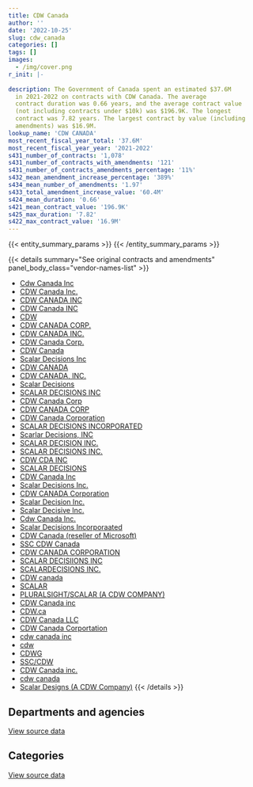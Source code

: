 ```yaml
---
title: CDW Canada
author: ''
date: '2022-10-25'
slug: cdw_canada
categories: []
tags: []
images:
  - /img/cover.png
r_init: |-
  
description: The Government of Canada spent an estimated $37.6M
  in 2021-2022 on contracts with CDW Canada. The average
  contract duration was 0.66 years, and the average contract value
  (not including contracts under $10k) was $196.9K. The longest
  contract was 7.82 years. The largest contract by value (including
  amendments) was $16.9M.
lookup_name: 'CDW CANADA'
most_recent_fiscal_year_total: '37.6M'
most_recent_fiscal_year_year: '2021-2022'
s431_number_of_contracts: '1,078'
s431_number_of_contracts_with_amendments: '121'
s431_number_of_contracts_amendments_percentage: '11%'
s432_mean_amendment_increase_percentage: '389%'
s434_mean_number_of_amendments: '1.97'
s433_total_amendment_increase_value: '60.4M'
s424_mean_duration: '0.66'
s421_mean_contract_value: '196.9K'
s425_max_duration: '7.82'
s422_max_contract_value: '16.9M'
---
```


<script src="/rmarkdown-libs/htmlwidgets/htmlwidgets.js"></script>
<link href="/rmarkdown-libs/datatables-css/datatables-crosstalk.css" rel="stylesheet" />
<script src="/rmarkdown-libs/datatables-binding/datatables.js"></script>
<script src="/rmarkdown-libs/jquery/jquery-3.6.0.min.js"></script>
<link href="/rmarkdown-libs/dt-core-bootstrap/css/dataTables.bootstrap.min.css" rel="stylesheet" />
<link href="/rmarkdown-libs/dt-core-bootstrap/css/dataTables.bootstrap.extra.css" rel="stylesheet" />
<script src="/rmarkdown-libs/dt-core-bootstrap/js/jquery.dataTables.min.js"></script>
<script src="/rmarkdown-libs/dt-core-bootstrap/js/dataTables.bootstrap.min.js"></script>
<link href="/rmarkdown-libs/crosstalk/css/crosstalk.min.css" rel="stylesheet" />
<script src="/rmarkdown-libs/crosstalk/js/crosstalk.min.js"></script>
<script src="/rmarkdown-libs/htmlwidgets/htmlwidgets.js"></script>
<link href="/rmarkdown-libs/datatables-css/datatables-crosstalk.css" rel="stylesheet" />
<script src="/rmarkdown-libs/datatables-binding/datatables.js"></script>
<script src="/rmarkdown-libs/jquery/jquery-3.6.0.min.js"></script>
<link href="/rmarkdown-libs/dt-core-bootstrap/css/dataTables.bootstrap.min.css" rel="stylesheet" />
<link href="/rmarkdown-libs/dt-core-bootstrap/css/dataTables.bootstrap.extra.css" rel="stylesheet" />
<script src="/rmarkdown-libs/dt-core-bootstrap/js/jquery.dataTables.min.js"></script>
<script src="/rmarkdown-libs/dt-core-bootstrap/js/dataTables.bootstrap.min.js"></script>
<link href="/rmarkdown-libs/crosstalk/css/crosstalk.min.css" rel="stylesheet" />
<script src="/rmarkdown-libs/crosstalk/js/crosstalk.min.js"></script>

{{< entity_summary_params >}}
{{< /entity_summary_params >}}

{{< details summary="See original contracts and amendments" panel_body_class="vendor-names-list" >}}
- [Cdw Canada Inc](https://search.open.canada.ca/en/ct/?sort=contract_value_f%20desc&page=1&search_text=%22Cdw%20Canada%20Inc%22)
- [CDW Canada Inc.](https://search.open.canada.ca/en/ct/?sort=contract_value_f%20desc&page=1&search_text=%22CDW%20Canada%20Inc.%22)
- [CDW CANADA INC](https://search.open.canada.ca/en/ct/?sort=contract_value_f%20desc&page=1&search_text=%22CDW%20CANADA%20INC%22)
- [CDW Canada INC](https://search.open.canada.ca/en/ct/?sort=contract_value_f%20desc&page=1&search_text=%22CDW%20Canada%20INC%22)
- [CDW](https://search.open.canada.ca/en/ct/?sort=contract_value_f%20desc&page=1&search_text=%22CDW%22)
- [CDW CANADA CORP.](https://search.open.canada.ca/en/ct/?sort=contract_value_f%20desc&page=1&search_text=%22CDW%20CANADA%20CORP.%22)
- [CDW CANADA INC.](https://search.open.canada.ca/en/ct/?sort=contract_value_f%20desc&page=1&search_text=%22CDW%20CANADA%20INC.%22)
- [CDW Canada Corp.](https://search.open.canada.ca/en/ct/?sort=contract_value_f%20desc&page=1&search_text=%22CDW%20Canada%20Corp.%22)
- [CDW Canada](https://search.open.canada.ca/en/ct/?sort=contract_value_f%20desc&page=1&search_text=%22CDW%20Canada%22)
- [Scalar Decisions Inc](https://search.open.canada.ca/en/ct/?sort=contract_value_f%20desc&page=1&search_text=%22Scalar%20Decisions%20Inc%22)
- [CDW CANADA](https://search.open.canada.ca/en/ct/?sort=contract_value_f%20desc&page=1&search_text=%22CDW%20CANADA%22)
- [CDW CANADA, INC.](https://search.open.canada.ca/en/ct/?sort=contract_value_f%20desc&page=1&search_text=%22CDW%20CANADA%2c%20INC.%22)
- [Scalar Decisions](https://search.open.canada.ca/en/ct/?sort=contract_value_f%20desc&page=1&search_text=%22Scalar%20Decisions%22)
- [SCALAR DECISIONS INC](https://search.open.canada.ca/en/ct/?sort=contract_value_f%20desc&page=1&search_text=%22SCALAR%20DECISIONS%20INC%22)
- [CDW Canada Corp](https://search.open.canada.ca/en/ct/?sort=contract_value_f%20desc&page=1&search_text=%22CDW%20Canada%20Corp%22)
- [CDW CANADA CORP](https://search.open.canada.ca/en/ct/?sort=contract_value_f%20desc&page=1&search_text=%22CDW%20CANADA%20CORP%22)
- [CDW Canada Corporation](https://search.open.canada.ca/en/ct/?sort=contract_value_f%20desc&page=1&search_text=%22CDW%20Canada%20Corporation%22)
- [SCALAR DECISIONS INCORPORATED](https://search.open.canada.ca/en/ct/?sort=contract_value_f%20desc&page=1&search_text=%22SCALAR%20DECISIONS%20INCORPORATED%22)
- [Scarlar Decisions, INC](https://search.open.canada.ca/en/ct/?sort=contract_value_f%20desc&page=1&search_text=%22Scarlar%20Decisions%2c%20INC%22)
- [SCALAR DECISION INC.](https://search.open.canada.ca/en/ct/?sort=contract_value_f%20desc&page=1&search_text=%22SCALAR%20DECISION%20INC.%22)
- [SCALAR DECISIONS INC.](https://search.open.canada.ca/en/ct/?sort=contract_value_f%20desc&page=1&search_text=%22SCALAR%20DECISIONS%20INC.%22)
- [CDW CDA INC](https://search.open.canada.ca/en/ct/?sort=contract_value_f%20desc&page=1&search_text=%22CDW%20CDA%20INC%22)
- [SCALAR DECISIONS](https://search.open.canada.ca/en/ct/?sort=contract_value_f%20desc&page=1&search_text=%22SCALAR%20DECISIONS%22)
- [CDW Canada Inc](https://search.open.canada.ca/en/ct/?sort=contract_value_f%20desc&page=1&search_text=%22CDW%20Canada%20Inc%22)
- [Scalar Decisions Inc.](https://search.open.canada.ca/en/ct/?sort=contract_value_f%20desc&page=1&search_text=%22Scalar%20Decisions%20Inc.%22)
- [CDW CANADA Corporation](https://search.open.canada.ca/en/ct/?sort=contract_value_f%20desc&page=1&search_text=%22CDW%20CANADA%20Corporation%22)
- [Scalar Decision Inc.](https://search.open.canada.ca/en/ct/?sort=contract_value_f%20desc&page=1&search_text=%22Scalar%20Decision%20Inc.%22)
- [Scalar Decisive Inc.](https://search.open.canada.ca/en/ct/?sort=contract_value_f%20desc&page=1&search_text=%22Scalar%20Decisive%20Inc.%22)
- [Cdw Canada Inc.](https://search.open.canada.ca/en/ct/?sort=contract_value_f%20desc&page=1&search_text=%22Cdw%20Canada%20Inc.%22)
- [Scalar Decisions Incorporaated](https://search.open.canada.ca/en/ct/?sort=contract_value_f%20desc&page=1&search_text=%22Scalar%20Decisions%20Incorporaated%22)
- [CDW Canada (reseller of Microsoft)](https://search.open.canada.ca/en/ct/?sort=contract_value_f%20desc&page=1&search_text=%22CDW%20Canada%20%28reseller%20of%20Microsoft%29%22)
- [SSC CDW Canada](https://search.open.canada.ca/en/ct/?sort=contract_value_f%20desc&page=1&search_text=%22SSC%20CDW%20Canada%22)
- [CDW CANADA CORPORATION](https://search.open.canada.ca/en/ct/?sort=contract_value_f%20desc&page=1&search_text=%22CDW%20CANADA%20CORPORATION%22)
- [SCALAR DECISIIONS INC](https://search.open.canada.ca/en/ct/?sort=contract_value_f%20desc&page=1&search_text=%22SCALAR%20DECISIIONS%20INC%22)
- [SCALARDECISIONS INC.](https://search.open.canada.ca/en/ct/?sort=contract_value_f%20desc&page=1&search_text=%22SCALARDECISIONS%20INC.%22)
- [CDW canada](https://search.open.canada.ca/en/ct/?sort=contract_value_f%20desc&page=1&search_text=%22CDW%20canada%22)
- [SCALAR](https://search.open.canada.ca/en/ct/?sort=contract_value_f%20desc&page=1&search_text=%22SCALAR%22)
- [PLURALSIGHT/SCALAR (A CDW COMPANY)](https://search.open.canada.ca/en/ct/?sort=contract_value_f%20desc&page=1&search_text=%22PLURALSIGHT%2fSCALAR%20%28A%20CDW%20COMPANY%29%22)
- [CDW Canada inc](https://search.open.canada.ca/en/ct/?sort=contract_value_f%20desc&page=1&search_text=%22CDW%20Canada%20inc%22)
- [CDW.ca](https://search.open.canada.ca/en/ct/?sort=contract_value_f%20desc&page=1&search_text=%22CDW.ca%22)
- [CDW Canada LLC](https://search.open.canada.ca/en/ct/?sort=contract_value_f%20desc&page=1&search_text=%22CDW%20Canada%20LLC%22)
- [CDW Canada Corportation](https://search.open.canada.ca/en/ct/?sort=contract_value_f%20desc&page=1&search_text=%22CDW%20Canada%20Corportation%22)
- [cdw canada inc](https://search.open.canada.ca/en/ct/?sort=contract_value_f%20desc&page=1&search_text=%22cdw%20canada%20inc%22)
- [cdw](https://search.open.canada.ca/en/ct/?sort=contract_value_f%20desc&page=1&search_text=%22cdw%22)
- [CDWG](https://search.open.canada.ca/en/ct/?sort=contract_value_f%20desc&page=1&search_text=%22CDWG%22)
- [SSC/CDW](https://search.open.canada.ca/en/ct/?sort=contract_value_f%20desc&page=1&search_text=%22SSC%2fCDW%22)
- [CDW Canada inc.](https://search.open.canada.ca/en/ct/?sort=contract_value_f%20desc&page=1&search_text=%22CDW%20Canada%20inc.%22)
- [cdw canada](https://search.open.canada.ca/en/ct/?sort=contract_value_f%20desc&page=1&search_text=%22cdw%20canada%22)
- [Scalar Designs (A CDW Company)](https://search.open.canada.ca/en/ct/?sort=contract_value_f%20desc&page=1&search_text=%22Scalar%20Designs%20%28A%20CDW%20Company%29%22)
{{< /details >}}

## Departments and agencies

<div id="htmlwidget-1" style="width:100%;height:auto;" class="datatables html-widget"></div>
<script type="application/json" data-for="htmlwidget-1">{"x":{"style":"bootstrap","filter":"none","vertical":false,"data":[["<a href=\"/departments/aafc-aac/\">Agriculture and Agri-Food Canada<\/a>","<a href=\"/departments/aandc-aadnc/\">Crown-Indigenous Relations and Northern Affairs Canada<\/a>","<a href=\"/departments/acoa-apeca/\">Atlantic Canada Opportunities Agency<\/a>","<a href=\"/departments/atssc-scdata/\">Administrative Tribunals Support Service of Canada<\/a>","<a href=\"/departments/cas-satj/\">Courts Administration Service<\/a>","<a href=\"/departments/cbsa-asfc/\">Canada Border Services Agency<\/a>","<a href=\"/departments/ccohs-cchst/\">Canadian Centre for Occupational Health and Safety<\/a>","<a href=\"/departments/ced-dec/\">Canada Economic Development for Quebec Regions<\/a>","<a href=\"/departments/cer-rec/\">Canada Energy Regulator<\/a>","<a href=\"/departments/cfia-acia/\">Canadian Food Inspection Agency<\/a>","<a href=\"/departments/cgc-ccg/\">Canadian Grain Commission<\/a>","<a href=\"/departments/cic/\">Immigration, Refugees and Citizenship Canada<\/a>","<a href=\"/departments/cihr-irsc/\">Canadian Institutes of Health Research<\/a>","<a href=\"/departments/cnsc-ccsn/\">Canadian Nuclear Safety Commission<\/a>","<a href=\"/departments/cra-arc/\">Canada Revenue Agency<\/a>","<a href=\"/departments/crtc/\">Canadian Radio-television and Telecommunications Commission<\/a>","<a href=\"/departments/csa-asc/\">Canadian Space Agency<\/a>","<a href=\"/departments/csc-scc/\">Correctional Service of Canada<\/a>","<a href=\"/departments/csps-efpc/\">Canada School of Public Service<\/a>","<a href=\"/departments/cta-otc/\">Canadian Transportation Agency<\/a>","<a href=\"/departments/dfatd-maecd/\">Global Affairs Canada<\/a>","<a href=\"/departments/dfo-mpo/\">Fisheries and Oceans Canada<\/a>","<a href=\"/departments/dnd-mdn/\">National Defence<\/a>","<a href=\"/departments/ec/\">Environment and Climate Change Canada<\/a>","<a href=\"/departments/elections/\">Elections Canada<\/a>","<a href=\"/departments/esdc-edsc/\">Employment and Social Development Canada<\/a>","<a href=\"/departments/fcac-acfc/\">Financial Consumer Agency of Canada<\/a>","<a href=\"/departments/feddevontario/\">Federal Economic Development Agency for Southern Ontario<\/a>","<a href=\"/departments/fin/\">Department of Finance Canada<\/a>","<a href=\"/departments/fintrac-canafe/\">Financial Transactions and Reports Analysis Centre of Canada<\/a>","<a href=\"/departments/fja-cmf/\">Office of the Commissioner for Federal Judicial Affairs Canada<\/a>","<a href=\"/departments/hc-sc/\">Health Canada<\/a>","<a href=\"/departments/ic/\">Innovation, Science and Economic Development Canada<\/a>","<a href=\"/departments/ijc-cmi/\">International Joint Commission<\/a>","<a href=\"/departments/infc/\">Infrastructure Canada<\/a>","<a href=\"/departments/irb-cisr/\">Immigration and Refugee Board of Canada<\/a>","<a href=\"/departments/isc-sac/\">Indigenous Services Canada<\/a>","<a href=\"/departments/jus/\">Department of Justice Canada<\/a>","<a href=\"/departments/lac-bac/\">Library and Archives Canada<\/a>","<a href=\"/departments/nfb-onf/\">National Film Board<\/a>","<a href=\"/departments/nrc-cnrc/\">National Research Council Canada<\/a>","<a href=\"/departments/nrcan-rncan/\">Natural Resources Canada<\/a>","<a href=\"/departments/nserc-crsng/\">Natural Sciences and Engineering Research Council of Canada<\/a>","<a href=\"/departments/oag-bvg/\">Office of the Auditor General of Canada<\/a>","<a href=\"/departments/oic-ci/\">Office of the Information Commissioner of Canada<\/a>","<a href=\"/departments/opc-cpvp/\">Office of the Privacy Commissioner of Canada<\/a>","<a href=\"/departments/osfi-bsif/\">Office of the Superintendent of Financial Institutions Canada<\/a>","<a href=\"/departments/osgg-bsgg/\">Office of the Secretary to the Governor General<\/a>","<a href=\"/departments/pc/\">Parks Canada<\/a>","<a href=\"/departments/pch/\">Canadian Heritage<\/a>","<a href=\"/departments/pco-bcp/\">Privy Council Office<\/a>","<a href=\"/departments/phac-aspc/\">Public Health Agency of Canada<\/a>","<a href=\"/departments/ppsc-sppc/\">Public Prosecution Service of Canada<\/a>","<a href=\"/departments/ps-sp/\">Public Safety Canada<\/a>","<a href=\"/departments/psc-cfp/\">Public Service Commission of Canada<\/a>","<a href=\"/departments/psic-ispc/\">Office of the Public Sector Integrity Commissioner of Canada<\/a>","<a href=\"/departments/pwgsc-tpsgc/\">Public Services and Procurement Canada<\/a>","<a href=\"/departments/rcmp-grc/\">Royal Canadian Mounted Police<\/a>","<a href=\"/departments/ssc-spc/\">Shared Services Canada<\/a>","<a href=\"/departments/statcan/\">Statistics Canada<\/a>","<a href=\"/departments/tbs-sct/\">Treasury Board of Canada Secretariat<\/a>","<a href=\"/departments/tc/\">Transport Canada<\/a>","<a href=\"/departments/vac-acc/\">Veterans Affairs Canada<\/a>","<a href=\"/departments/wd-deo/\">Western Economic Diversification Canada<\/a>"],[387503.44,250343.31,158518.88,null,11119.2,67668.51,null,null,10052.25,45606.54,12375.87,50795.54,null,null,10448564.61,null,37531.3,null,30711.7,27511.73,522578.57,1474665.6,4106253.51,2381598.38,111977.56,144247.18,23594.4,null,null,null,null,55136.89,56509.96,11011.39,22341.59,null,189867.49,61548.28,91873.45,null,null,1124207.15,41873.35,109975.58,88089.4,null,null,10838.14,346187.28,null,188943.77,24992.13,null,3414.14,null,null,268376.15,745931.68,4801987.04,214086.98,141795.16,52146.74,219117.27,null],[394051.7,189359.97,145833.28,null,21144.56,1869360.62,48999.06,null,null,17920.16,489.04,49211.68,null,null,3993620.33,null,1814.32,61348.98,44851.75,41931.68,379943.93,761989.57,4951474.03,157687.25,61814.88,664357.94,16485.13,null,10492.67,0,null,3078204.26,146354.4,70583.73,null,600214.94,21346.02,3055633.98,136046.78,11354.93,33820.9,687497.24,null,169622.46,45326.92,18103.73,null,19062.23,293449.29,null,7183.37,25754.39,null,3423.49,null,null,2779675.29,394240.46,10409655.04,10379.05,25956.1,210507.93,109363.19,null],[1949407.9,70641.17,null,null,3794.54,674390.17,8135.81,389.63,null,null,10010.96,253367.73,null,13763.28,3087102.36,18507.64,213820.15,1893851.38,28936.93,24742.63,1514912.17,423088.78,10550317.48,83179.91,127506.24,2525391.87,70369.75,null,37170.19,0,18989.24,452769.4,355744.91,108907.79,null,553451.06,190176.56,70312.05,112392.64,20339.42,12461.29,344062.58,null,647234.56,40335.91,24845.83,22776.87,33812.71,273166.16,23230.7,204515.98,17363.52,71816.48,null,null,49581.41,1641858.97,747799.71,8211480.54,null,26417.34,5356.66,226418.16,22867.88],[1306942.84,8521.59,121302,130135.04,33537.45,2073331.93,34677.7,228770.6,null,null,null,641387.91,99108.68,23949.34,1158790.46,null,204105.38,1601938.56,null,152.86,696347.96,712469.25,2492368.78,39510.78,80116.66,1429759.05,367799.8,10937.63,200497.34,null,null,388246.28,243018.37,157921.41,19155.82,54144.88,359445.52,982385.97,162658.02,12155.17,49952.99,28240.79,null,482408.29,16388.09,4598.13,231358.75,30425.59,1253596.1,null,40827.02,3295.05,48776.77,4589.48,284828.37,4748.43,10250953.88,468237.69,8199873.51,null,13263.02,57072.44,63830.73,3702.42]],"container":"<table class=\"table table-striped table-hover row-border order-column display\">\n  <thead>\n    <tr>\n      <th>Department<\/th>\n      <th>2018-2019<\/th>\n      <th>2019-2020<\/th>\n      <th>2020-2021<\/th>\n      <th>2021-2022<\/th>\n    <\/tr>\n  <\/thead>\n<\/table>","options":{"order":[[4,"desc"]],"pageLength":10,"autoWidth":true,"columnDefs":[{"targets":1,"render":"function(data, type, row, meta) {\n    return type !== 'display' ? data : DTWidget.formatCurrency(data, \"$\", 2, 3, \",\", \".\", true, null);\n  }"},{"targets":2,"render":"function(data, type, row, meta) {\n    return type !== 'display' ? data : DTWidget.formatCurrency(data, \"$\", 2, 3, \",\", \".\", true, null);\n  }"},{"targets":3,"render":"function(data, type, row, meta) {\n    return type !== 'display' ? data : DTWidget.formatCurrency(data, \"$\", 2, 3, \",\", \".\", true, null);\n  }"},{"targets":4,"render":"function(data, type, row, meta) {\n    return type !== 'display' ? data : DTWidget.formatCurrency(data, \"$\", 2, 3, \",\", \".\", true, null);\n  }"},{"width":"16%","targets":[1,2,3,4]},{"className":"dt-right","targets":[1,2,3,4]}],"orderClasses":false}},"evals":["options.columnDefs.0.render","options.columnDefs.1.render","options.columnDefs.2.render","options.columnDefs.3.render"],"jsHooks":[]}</script>
<p class="text-right">
<a href="https://github.com/GoC-Spending/contracts-data/tree/main/data/out/vendors/cdw_canada/summary_by_fiscal_year_by_department.csv" class="source-data-link btn btn-link">View source data</a>
</p>

## Categories

<div id="htmlwidget-2" style="width:100%;height:auto;" class="datatables html-widget"></div>
<script type="application/json" data-for="htmlwidget-2">{"x":{"style":"bootstrap","filter":"none","vertical":false,"data":[["<a href=\"/categories/facilities_and_construction/\">Facilities and construction<\/a>","<a href=\"/categories/office_management/\">Office management<\/a>","<a href=\"/categories/defence/\">Defence<\/a>","<a href=\"/categories/professional_services/\">Professional services<\/a>","<a href=\"/categories/information_technology/\">Information technology<\/a>","<a href=\"/categories/medical/\">Medical<\/a>","<a href=\"/categories/transportation_and_logistics/\">Transportation and logistics<\/a>","<a href=\"/categories/industrial_products_and_services/\">Industrial products and services<\/a>","<a href=\"/categories/human_capital/\">Human capital<\/a>"],[9556.42,145479.31,3931413.63,52033.53,24944612.72,null,null,90373.45,null],[11944.07,69703.27,4731224.46,188557.15,31051389.57,21322.82,null,99985.17,72816.15],[29580.43,50136.1,10336797.98,188041.96,27267244.46,null,null,null,241484.05],[16890.45,11560.5,2439078.42,41729.86,35092306.8,null,14992.54,null,null]],"container":"<table class=\"table table-striped table-hover row-border order-column display\">\n  <thead>\n    <tr>\n      <th>Category<\/th>\n      <th>2018-2019<\/th>\n      <th>2019-2020<\/th>\n      <th>2020-2021<\/th>\n      <th>2021-2022<\/th>\n    <\/tr>\n  <\/thead>\n<\/table>","options":{"order":[[4,"desc"]],"dom":"t","pageLength":30,"autoWidth":true,"columnDefs":[{"targets":1,"render":"function(data, type, row, meta) {\n    return type !== 'display' ? data : DTWidget.formatCurrency(data, \"$\", 2, 3, \",\", \".\", true, null);\n  }"},{"targets":2,"render":"function(data, type, row, meta) {\n    return type !== 'display' ? data : DTWidget.formatCurrency(data, \"$\", 2, 3, \",\", \".\", true, null);\n  }"},{"targets":3,"render":"function(data, type, row, meta) {\n    return type !== 'display' ? data : DTWidget.formatCurrency(data, \"$\", 2, 3, \",\", \".\", true, null);\n  }"},{"targets":4,"render":"function(data, type, row, meta) {\n    return type !== 'display' ? data : DTWidget.formatCurrency(data, \"$\", 2, 3, \",\", \".\", true, null);\n  }"},{"width":"16%","targets":[1,2,3,4]},{"className":"dt-right","targets":[1,2,3,4]}],"orderClasses":false,"lengthMenu":[10,25,30,50,100]}},"evals":["options.columnDefs.0.render","options.columnDefs.1.render","options.columnDefs.2.render","options.columnDefs.3.render"],"jsHooks":[]}</script>
<p class="text-right">
<a href="https://github.com/GoC-Spending/contracts-data/tree/main/data/out/vendors/cdw_canada/summary_by_fiscal_year_by_category.csv" class="source-data-link btn btn-link">View source data</a>
</p>
